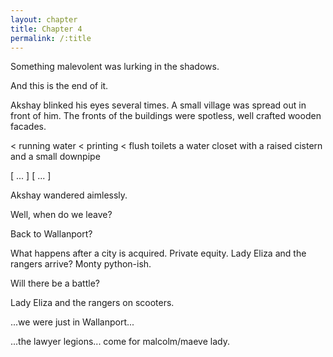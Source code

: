 ```yaml
---
layout: chapter
title: Chapter 4
permalink: /:title
---
```

Something malevolent was lurking in the shadows.

And this is the end of it. 

Akshay blinked his eyes several times. A small village was spread out in front of him. The fronts of the buildings were spotless, well crafted wooden facades. 

< running water
< printing
< flush toilets
a water closet with a raised cistern and a small downpipe 

<Proof of concept> <evidence of>

[ ... ] [ ... ]

Akshay wandered aimlessly.

Well, when do we leave?

Back to Wallanport?

What happens after a city is acquired. Private equity. Lady Eliza and the rangers arrive? Monty python-ish.

Will there be a battle?

Lady Eliza and the rangers on scooters.

...we were just in Wallanport...

...the lawyer legions... come for malcolm/maeve lady.